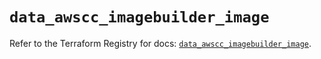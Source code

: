 # `data_awscc_imagebuilder_image`

Refer to the Terraform Registry for docs: [`data_awscc_imagebuilder_image`](https://registry.terraform.io/providers/hashicorp/awscc/0.70.0/docs/data-sources/imagebuilder_image).
